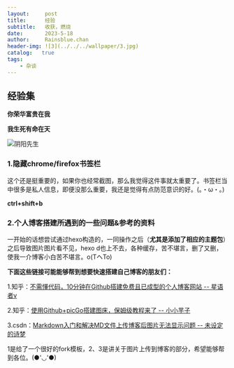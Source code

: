 ```yaml
---
layout:     post
title:      经验
subtitle:   收获，燃烧
date:       2023-5-18
author:     Rainsblue.chan
header-img: ![3](../../../wallpaper/3.jpg)
catalog:   true
tags:
    - 杂谈
---
```

## 经验集
**你荣华富贵在我**

**我生死有命在天**

![阴阳先生](https://cdn.jsdelivr.net/gh/rainsbluechan/blogimage@main/img/%E9%98%B4%E9%98%B3%E5%85%88%E7%94%9F.jpg)

### 1.隐藏chrome/firefox书签栏

这个还是挺重要的，如果你也经常截图，那么我觉得这件事就太重要了。书签栏当中很多是私人信息，即便没那么重要，我还是觉得有点防范意识的好。(。・ω・。)

**ctrl+shift+b**

### 2.个人博客搭建所遇到的一些问题&参考的资料

一开始的话想尝试通过hexo构造的，一同操作之后（**尤其是添加了相应的主题包**）之后导致图片图片看不见，hexo d也上不去，各种缓存，苦不堪言，删了又删，使我一介博客小白苦不堪言。o(TヘTo)

**下面这些链接可能能够帮到想要快速搭建自己博客的朋友们：**

1.知乎：[不需懂代码，10分钟在Github搭建免费且已成型的个人博客网站  --  星语者v](https://zhuanlan.zhihu.com/p/74778630)

2.知乎：[使用Github+picGo搭建图床，保姆级教程来了  --  小小芋子](https://zhuanlan.zhihu.com/p/489236769)

3.csdn：[Markdown入门和解决MD文件上传博客后图片无法显示问题 -- 未设定的诗梦](https://blog.csdn.net/weixin_46514551/article/details/124138231)

1是给了一个很好的fork模板，2、3是讲关于图片上传到博客的部分，希望能够帮到各位。(●'◡'●)